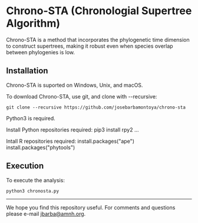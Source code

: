 # Chrono-STA (Chronologial Supertree Algorithm)

Chrono-STA is a  method that incorporates the phylogenetic time dimension to construct supertrees, making it robust even when species overlap between phylogenies is low.

## Installation

Chrono-STA is suported on Windows, Unix, and macOS.

To download Chrono-STA, use git, and clone with --recursive:
```
git clone --recursive https://github.com/josebarbamontoya/chrono-sta
```

Python3 is required.

Install Python repositories required:
pip3 install rpy2
...

Intall R repositories required:
install.packages("ape")
install.packages("phytools")


## Execution

To execute the analysis:
```
python3 chronosta.py
```

---
We hope you find this repository useful. For comments and questions please e-mail jbarba@amnh.org.
